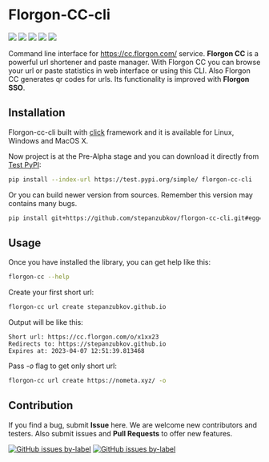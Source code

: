 # Florgon-CC-cli

![](https://img.shields.io/pypi/dm/florgon-cc-cli)
![](https://img.shields.io/pypi/v/florgon-cc-cli)
![](https://img.shields.io/pypi/status/florgon-cc-cli)
![](https://img.shields.io/pypi/l/florgon-cc-cli)
![](https://img.shields.io/pypi/pyversions/florgon-cc-cli)

Command line interface for https://cc.florgon.com/ service. **Florgon CC** is a powerful url shortener and paste manager. With Florgon CC you can browse your url or paste statistics in web interface or using this CLI. Also Florgon CC generates qr codes for urls. Its functionality is improved with **Florgon SSO**.

## Installation

Florgon-cc-cli built with [click](https://github.com/pallets/click) framework and it is available for Linux, Windows and MacOS X.

Now project is at the Pre-Alpha stage and you can download it directly from [Test PyPI](https://test.pypi.org/):

```bash
pip install --index-url https://test.pypi.org/simple/ florgon-cc-cli
```
Or you can build newer version from sources. Remember this version may contains many bugs.

```bash
pip install git+https://github.com/stepanzubkov/florgon-cc-cli.git#egg=florgon-cc-cli
```

## Usage

Once you have installed the library, you can get help like this:

```bash
florgon-cc --help
```

Create your first short url:

```bash
florgon-cc url create stepanzubkov.github.io
```
Output will be like this:
```
Short url: https://cc.florgon.com/o/x1xx23
Redirects to: https://stepanzubkov.github.io
Expires at: 2023-04-07 12:51:39.813468
```
Pass *-o* flag to get only short url:

```bash
florgon-cc url create https://nometa.xyz/ -o
```

## Contribution

If you find a bug, submit **Issue** here. We are welcome new contributors and testers. Also submit issues and **Pull Requests** to offer new features.

[![GitHub issues by-label](https://img.shields.io/github/issues/stepanzubkov/florgon-cc-cli/good%20first%20issue)](https://github.com/stepanzubkov/florgon-cc-cli/issues?q=is%3Aopen+label%3A%22good+first+issue%22+sort%3Aupdated-desc)
[![GitHub issues by-label](https://img.shields.io/github/issues/stepanzubkov/florgon-cc-cli/help%20wanted)](https://github.com/stepanzubkov/florgon-cc-cli/issues?q=is%3Aopen+label%3A%22help+wanted%22+sort%3Aupdated-desc+)

